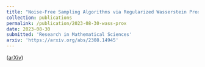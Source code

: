 ```yaml
---
title: "Noise-Free Sampling Algorithms via Regularized Wasserstein Proximals"
collection: publications
permalink: /publication/2023-08-30-wass-prox
date: 2023-08-30
submitted: 'Research in Mathematical Sciences'
arxiv: 'https://arxiv.org/abs/2308.14945'
---
```


(<a href='https://arxiv.org/abs/2308.14945'>arXiv</a>)
